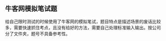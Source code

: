 ## 牛客网模拟笔试题

给自己限时测试的时候使用了牛客网的模拟笔试，题目特点是描述场景的废话比较多，需要快速抓住考点，且没有给好的方法，需要自己处理标准输入输出。按公司分了文件夹，题号不具备参考性。
